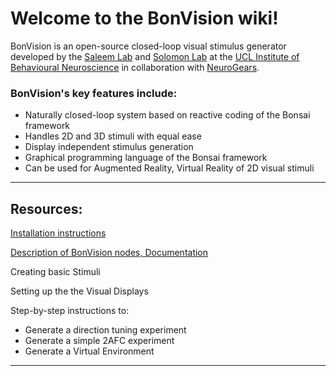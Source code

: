 # Welcome to the BonVision wiki!


BonVision is an open-source closed-loop visual stimulus generator developed by the [Saleem Lab](www.saleemlab.com) and [Solomon Lab](www.solomonlab.info) at the [UCL Institute of Behavioural Neuroscience](http://www.ibn.ucl.ac.uk/) in collaboration with [NeuroGears](https://neurogears.org/).

### BonVision's key features include:
* Naturally closed-loop system based on reactive coding of the Bonsai framework
* Handles 2D and 3D stimuli with equal ease
* Display independent stimulus generation
* Graphical programming language of the Bonsai framework
* Can be used for Augmented Reality, Virtual Reality of 2D visual stimuli

***
## Resources:
[Installation instructions](https://github.com/amansaleem/BonVision/wiki/Requirements-&-Installation)

[Description of BonVision nodes, Documentation](https://github.com/amansaleem/BonVision/wiki/BonVision-nodes)

Creating basic Stimuli

Setting up the the Visual Displays

Step-by-step instructions to:
* Generate a direction tuning experiment
* Generate a simple 2AFC experiment
* Generate a Virtual Environment

***
